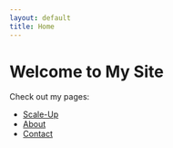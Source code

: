 ```yaml
---
layout: default
title: Home
---
```


# Welcome to My Site

Check out my pages:

- [Scale-Up](https://github.com/innov8tor3/project-engine/blob/main/docs/scale-up/scale-up)
- [About](about.md)
- [Contact](contact.md)
